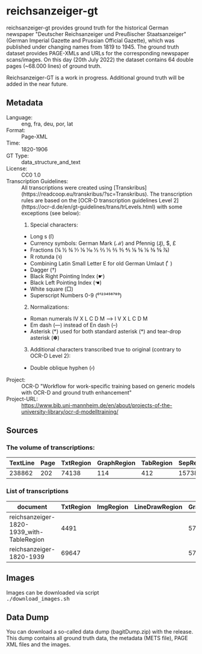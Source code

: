 <div>
   <h1 id="title">reichsanzeiger-gt</h1>
   <p id="paragraph">reichsanzeiger-gt provides ground truth for the historical German newspaper "Deutscher Reichsanzeiger und Preußischer Staatsanzeiger" (German Imperial Gazette and Prussian Official Gazette), which was published under changing names from 1819 to 1945. The ground truth dataset provides PAGE-XMLs and URLs for the corresponding newspaper scans/images. On this day (20th July 2022) the dataset contains 64 double pages (~68.000 lines) of ground truth.

Reichsanzeiger-GT is a work in progress. Additional ground truth will be added in the near future.</p>
   <h2>Metadata</h2>
   <dl class="grid">
      <dt id="Language">Language:</dt>
      <dd>eng, fra, deu, por, lat</dd>
      <dt id="Format">Format:</dt>
      <dd>Page-XML</dd>
      <dt id="Time">Time:</dt>
      <dd>1820-1906</dd>
      <dt id="GTT">GT Type:</dt>
      <dd>data_structure_and_text</dd>
      <dt id="License">License:</dt>
      <dd>CC0 1.0</dd>
      <dt id="Guidelines">Transcription Guidelines:</dt>
      <dd>All transcriptions were created using [Transkribus](https://readcoop.eu/transkribus/?sc=Transkribus). The  transcription rules are based on the [OCR-D transcription guidelines Level 2](https://ocr-d.de/en/gt-guidelines/trans/trLevels.html)  with some exceptions (see below):

 1) Special characters:

- Long s (ſ)
- Currency symbols: German Mark (ℳ) and Pfennig (₰), $, £
- Fractions (¼ ½ ¾ ⅐ ⅑ ⅒ ⅓ ⅔ ⅕ ⅖ ⅗ ⅘ ⅙ ⅚ ⅛ ⅜ ⅝ ⅞)
- R rotunda (ꝛ)
- Combining Latin Small Letter E for old German Umlaut ( ͤ )
- Dagger (†)
- Black Right Pointing Index (☛)
- Black Left Pointing Index (☚)
- White square (□)
- Superscript Numbers 0-9 (⁰¹²³⁴⁵⁶⁷⁸⁹)


 2) Normalizations:

- Roman numerals ⅠⅤ Ⅹ Ⅼ Ⅽ Ⅾ Ⅿ --&gt; I V X L C D M  
- Em dash (—) instead of En dash (–)
- Asterisk (\*) used for both standard asterisk (\*) and tear-drop asterisk (✽)


 3) Additional characters transcribed true to original (contrary to OCR-D Level 2):

- Double oblique hyphen (⸗)</dd>
      <dt id="Project">Project:</dt>
      <dd>OCR-D "Workflow for work-specific training based on generic models with OCR-D   and ground truth enhancement"</dd>
      <dt id="Project-URL">Project-URL:</dt>
      <dd>https://www.bib.uni-mannheim.de/en/about/projects-of-the-university-library/ocr-d-modelltraining/</dd>
   </dl>
   <h2>Sources</h2>
   <h3>The volume of transcriptions:</h3>
   <table id="table_id">
      <thead>
         <tr>
            <th>TextLine</th>
            <th>Page</th>
            <th>TxtRegion</th>
            <th>GraphRegion</th>
            <th>TabRegion</th>
            <th>SepRegion</th>
            <th>AdRegion</th>
            <th>NoiseRegion</th>
         </tr>
      </thead>
      <tbody>
         <tr>
            <td>238862</td>
            <td>202</td>
            <td>74138</td>
            <td>114</td>
            <td>412</td>
            <td>15738</td>
            <td>4</td>
            <td>2</td>
         </tr>
      </tbody>
   </table>
   <div id="transcriptions">
      <h3>List of transcriptions</h3>
      <div>
         <table id="table_id" class="display">
            <thead>
               <tr>
                  <th>document</th>
                  <th>TxtRegion</th>
                  <th>ImgRegion</th>
                  <th>LineDrawRegion</th>
                  <th>GraphRegion</th>
                  <th>TabRegion</th>
                  <th>ChartRegion</th>
                  <th>SepRegion</th>
                  <th>MathRegion</th>
                  <th>ChemRegion</th>
                  <th>MusicRegion</th>
                  <th>AdRegion</th>
                  <th>NoiseRegion</th>
                  <th>UnkownRegion</th>
                  <th>CustomRegion</th>
                  <th>TextLine</th>
                  <th>Page</th>
               </tr>
            </thead>
            <tbody>
               <tr>
                  <td>reichsanzeiger-1820-1939_with-TableRegion</td>
                  <td>4491</td>
                  <td/>
                  <td/>
                  <td>57</td>
                  <td>412</td>
                  <td/>
                  <td>7869</td>
                  <td/>
                  <td/>
                  <td/>
                  <td>2</td>
                  <td>1</td>
                  <td/>
                  <td/>
                  <td>119431</td>
                  <td>101</td>
               </tr>
               <tr>
                  <td>reichsanzeiger-1820-1939</td>
                  <td>69647</td>
                  <td/>
                  <td/>
                  <td>57</td>
                  <td/>
                  <td/>
                  <td>7869</td>
                  <td/>
                  <td/>
                  <td/>
                  <td>2</td>
                  <td>1</td>
                  <td/>
                  <td/>
                  <td>119431</td>
                  <td>101</td>
               </tr>
            </tbody>
         </table>
      </div>
   </div>
   <div id="extent">
      <h2>Images</h2>
      <p>Images can be downloaded via script<br/>
         <tt>./download_images.sh</tt>
      </p>
      <h2>Data Dump</h2>
      <p>You can download a so-called data dump (bagitDump.zip) with the release.<br/> 
      This dump contains all ground truth data, the metadata (METS file), PAGE XML files and the images.</p>
   </div>
</div>
